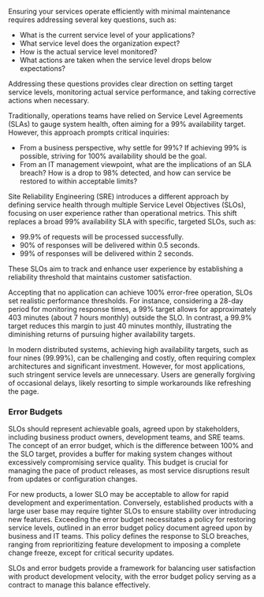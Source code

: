 Ensuring your services operate efficiently with minimal maintenance requires addressing several key questions, such as:

- What is the current service level of your applications?
- What service level does the organization expect?
- How is the actual service level monitored?
- What actions are taken when the service level drops below expectations?

Addressing these questions provides clear direction on setting target service levels, monitoring actual service performance, and taking corrective actions when necessary.

Traditionally, operations teams have relied on Service Level Agreements (SLAs) to gauge system health, often aiming for a 99% availability target. However, this approach prompts critical inquiries:

- From a business perspective, why settle for 99%? If achieving 99% is possible, striving for 100% availability should be the goal.
- From an IT management viewpoint, what are the implications of an SLA breach? How is a drop to 98% detected, and how can service be restored to within acceptable limits?

Site Reliability Engineering (SRE) introduces a different approach by defining service health through multiple Service Level Objectives (SLOs), focusing on user experience rather than operational metrics. This shift replaces a broad 99% availability SLA with specific, targeted SLOs, such as:

- 99.9% of requests will be processed successfully.
- 90% of responses will be delivered within 0.5 seconds.
- 99% of responses will be delivered within 2 seconds.

These SLOs aim to track and enhance user experience by establishing a reliability threshold that maintains customer satisfaction.

Accepting that no application can achieve 100% error-free operation, SLOs set realistic performance thresholds. For instance, considering a 28-day period for monitoring response times, a 99% target allows for approximately 403 minutes (about 7 hours monthly) outside the SLO. In contrast, a 99.9% target reduces this margin to just 40 minutes monthly, illustrating the diminishing returns of pursuing higher availability targets.

In modern distributed systems, achieving high availability targets, such as four nines (99.99%), can be challenging and costly, often requiring complex architectures and significant investment. However, for most applications, such stringent service levels are unnecessary. Users are generally forgiving of occasional delays, likely resorting to simple workarounds like refreshing the page.

### Error Budgets

SLOs should represent achievable goals, agreed upon by stakeholders, including business product owners, development teams, and SRE teams. The concept of an error budget, which is the difference between 100% and the SLO target, provides a buffer for making system changes without excessively compromising service quality. This budget is crucial for managing the pace of product releases, as most service disruptions result from updates or configuration changes.

For new products, a lower SLO may be acceptable to allow for rapid development and experimentation. Conversely, established products with a large user base may require tighter SLOs to ensure stability over introducing new features. Exceeding the error budget necessitates a policy for restoring service levels, outlined in an error budget policy document agreed upon by business and IT teams. This policy defines the response to SLO breaches, ranging from reprioritizing feature development to imposing a complete change freeze, except for critical security updates.

SLOs and error budgets provide a framework for balancing user satisfaction with product development velocity, with the error budget policy serving as a contract to manage this balance effectively.
